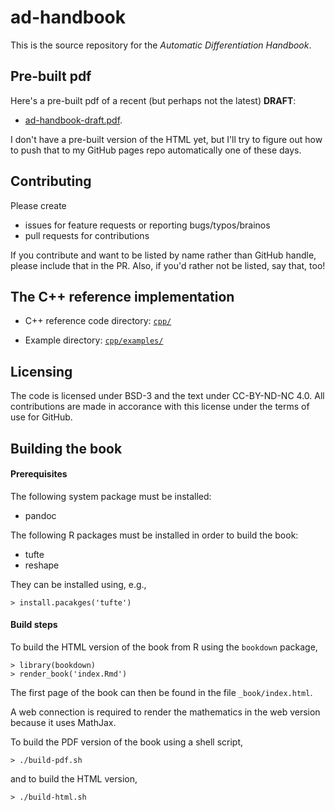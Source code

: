 # ad-handbook

This is the source repository for the *Automatic Differentiation
Handbook*.

## Pre-built pdf

Here's a pre-built pdf of a recent (but perhaps not the latest) **DRAFT**:

* [ad-handbook-draft.pdf](./ad-handbook-draft.pdf).

I don't have a pre-built version of the HTML yet, but I'll try to
figure out how to push that to my GitHub pages repo automatically one
of these days.


## Contributing

Please create

* issues for feature requests or reporting bugs/typos/brainos
* pull requests for contributions

If you contribute and want to be listed by name rather than GitHub
handle, please include that in the PR.  Also, if you'd rather not
be listed, say that, too!

## The C++ reference implementation

* C++ reference code directory: [`cpp/`](./cpp)

* Example directory:  [`cpp/examples/`](./cpp/examples)


## Licensing

The code is licensed under BSD-3 and the text under CC-BY-ND-NC 4.0.
All contributions are made in accorance with this license under the
terms of use for GitHub.


## Building the book

#### Prerequisites

The following system package must be installed:

* pandoc

The following R packages must be installed in order to build the book:

* tufte
* reshape


They can be installed using, e.g.,

```
> install.pacakges('tufte')
```

#### Build steps

To build the HTML version of the book from R using the
`bookdown` package,

```
> library(bookdown)
> render_book('index.Rmd')
```

The first page of the book can then be found in the file
`_book/index.html`.

A web connection is required to render the mathematics in the web
version because it uses MathJax.

To build the PDF version of the book using a shell script,

```
> ./build-pdf.sh
```

and to build the HTML version,

```
> ./build-html.sh
```
